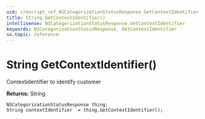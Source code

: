```yaml
---
uid: crmscript_ref_NSCategorizationStatusResponse_GetContextIdentifier
title: String GetContextIdentifier()
intellisense: NSCategorizationStatusResponse.GetContextIdentifier
keywords: NSCategorizationStatusResponse, GetContextIdentifier
so.topic: reference
---
```


# String GetContextIdentifier()

Contextidentifier to identify customer

**Returns:** String

```crmscript
NSCategorizationStatusResponse thing;
String contextIdentifier  = thing.GetContextIdentifier();
```

